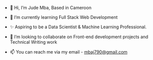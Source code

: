 - 👋 Hi, I’m Jude Mba, Based in Cameroon

- 🌱 I’m currently learning Full Stack Web Development

- ✨ Aspiring to be a Data Scientist & Machine Learning Professional. 

- 💞️ I’m looking to collaborate on Front-end development projects and Technical Writing work

- 📫 You can reach me via my email - mbaj790@gmail.com
<!---
Jude-ops/Jude-ops is a ✨ special ✨ repository because its `README.md` (this file) appears on your GitHub profile.
You can click the Preview link to take a look at your changes.
--->
